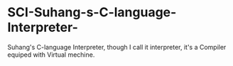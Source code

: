 # SCI-Suhang-s-C-language-Interpreter-
Suhang's C-language Interpreter, though I call it interpreter, it's a Compiler equiped with Virtual mechine.
